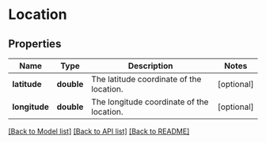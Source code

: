 # Location

## Properties
Name | Type | Description | Notes
------------ | ------------- | ------------- | -------------
**latitude** | **double** | The latitude coordinate of the location. | [optional] 
**longitude** | **double** | The longitude coordinate of the location. | [optional] 

[[Back to Model list]](../../README.md#documentation-for-models) [[Back to API list]](../../README.md#documentation-for-api-endpoints) [[Back to README]](../../README.md)

